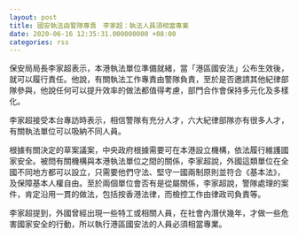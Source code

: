 ```yaml
---
layout: post
title: 國安執法由警隊專責　李家超：執法人員須相當專業
date: 2020-06-16 12:35:31.000000000 +08:00
categories: rss
---
```


保安局局長李家超表示，本港執法單位準備就緒，當「港區國安法」公布生效後，就可以履行責任。他說，有關執法工作專責由警隊負責，至於是否邀請其他紀律部隊參與，他說任何可以提升效率的做法都值得考慮，部門合作會保持多元化及多樣化。

李家超接受本台專訪時表示，相信警隊有充分人才，六大紀律部隊亦有很多人才，有關執法單位可以吸納不同人員。

根據有關決定的草案議案，中央政府根據需要可在本港設立機構，依法履行維護國家安全。被問有關機構與本港執法單位之間的關係，李家超說，外國這類單位在全國不同地方都可以設立，只需要他們守法、堅守一國兩制原則並符合《基本法》，及保障基本人權自由。至於兩個單位會否有是從屬關係，李家超說，警隊處理的案件，肯定沿用一貫的做法，包括按香港法律，而檢控工作由律政司負責等。

李家超提到，外國曾經出現一些特工或相關人員，在社會內潛伏幾年，才做一些危害國家安全的行動，所以執行港區國安法的人員必須相當專業。
